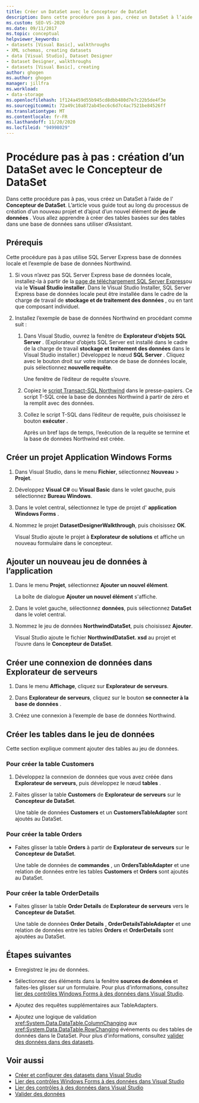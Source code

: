 ```yaml
---
title: Créer un DataSet avec le Concepteur de DataSet
description: Dans cette procédure pas à pas, créez un DataSet à l’aide de l’Concepteur de DataSet. Découvrez le processus de création d’un nouveau projet et d’ajout d’un nouvel élément de DataSet à celui-ci.
ms.custom: SEO-VS-2020
ms.date: 09/11/2017
ms.topic: conceptual
helpviewer_keywords:
- datasets [Visual Basic], walkthroughs
- XML schemas, creating datasets
- data [Visual Studio], Dataset Designer
- Dataset Designer, walkthroughs
- datasets [Visual Basic], creating
author: ghogen
ms.author: ghogen
manager: jillfra
ms.workload:
- data-storage
ms.openlocfilehash: 1f124a459d55b945cd8dbb480d7e7c22b5de4f3e
ms.sourcegitcommit: 72a49c10a872ab45ec6c6d7c4ac7521be84526ff
ms.translationtype: MT
ms.contentlocale: fr-FR
ms.lasthandoff: 11/20/2020
ms.locfileid: "94998029"
---
```

# <a name="walkthrough-create-a-dataset-with-the-dataset-designer"></a>Procédure pas à pas : création d’un DataSet avec le Concepteur de DataSet

Dans cette procédure pas à pas, vous créez un DataSet à l’aide de l' **Concepteur de DataSet**. L’article vous guide tout au long du processus de création d’un nouveau projet et d’ajout d’un nouvel élément de **jeu de données** . Vous allez apprendre à créer des tables basées sur des tables dans une base de données sans utiliser d’Assistant.

## <a name="prerequisites"></a>Prérequis

Cette procédure pas à pas utilise SQL Server Express base de données locale et l’exemple de base de données Northwind.

1. Si vous n’avez pas SQL Server Express base de données locale, installez-la à partir de la [page de téléchargement SQL Server Express](https://www.microsoft.com/sql-server/sql-server-editions-express)ou via le **Visual Studio installer**. Dans le Visual Studio Installer, SQL Server Express base de données locale peut être installée dans le cadre de la charge de travail de **stockage et de traitement des données** , ou en tant que composant individuel.

2. Installez l’exemple de base de données Northwind en procédant comme suit :

    1. Dans Visual Studio, ouvrez la fenêtre de **Explorateur d’objets SQL Server** . (Explorateur d’objets SQL Server est installé dans le cadre de la charge de travail **stockage et traitement des données** dans le Visual Studio installer.) Développez le nœud **SQL Server** . Cliquez avec le bouton droit sur votre instance de base de données locale, puis sélectionnez **nouvelle requête**.

       Une fenêtre de l’éditeur de requête s’ouvre.

    2. Copiez le [script Transact-SQL Northwind](https://github.com/MicrosoftDocs/visualstudio-docs/blob/master/docs/data-tools/samples/northwind.sql?raw=true) dans le presse-papiers. Ce script T-SQL crée la base de données Northwind à partir de zéro et la remplit avec des données.

    3. Collez le script T-SQL dans l’éditeur de requête, puis choisissez le bouton **exécuter** .

       Après un bref laps de temps, l’exécution de la requête se termine et la base de données Northwind est créée.

## <a name="create-a-new-windows-forms-application-project"></a>Créer un projet Application Windows Forms

1. Dans Visual Studio, dans le menu **Fichier**, sélectionnez **Nouveau** > **Projet**.

2. Développez **Visual C#** ou **Visual Basic** dans le volet gauche, puis sélectionnez **Bureau Windows**.

3. Dans le volet central, sélectionnez le type de projet d' **application Windows Forms** .

4. Nommez le projet **DatasetDesignerWalkthrough**, puis choisissez **OK**.

     Visual Studio ajoute le projet à **Explorateur de solutions** et affiche un nouveau formulaire dans le concepteur.

## <a name="add-a-new-dataset-to-the-application"></a>Ajouter un nouveau jeu de données à l’application

1. Dans le menu **Projet**, sélectionnez **Ajouter un nouvel élément**.

     La boîte de dialogue **Ajouter un nouvel élément** s'affiche.

2. Dans le volet gauche, sélectionnez **données**, puis sélectionnez **DataSet** dans le volet central.

3. Nommez le jeu de données **NorthwindDataSet**, puis choisissez **Ajouter**.

     Visual Studio ajoute le fichier **NorthwindDataSet. xsd** au projet et l’ouvre dans le **Concepteur de DataSet**.

## <a name="create-a-data-connection-in-server-explorer"></a>Créer une connexion de données dans Explorateur de serveurs

1. Dans le menu **Affichage**, cliquez sur **Explorateur de serveurs**.

2. Dans **Explorateur de serveurs**, cliquez sur le bouton **se connecter à la base de données** .

3. Créez une connexion à l’exemple de base de données Northwind.

## <a name="create-the-tables-in-the-dataset"></a>Créer les tables dans le jeu de données

Cette section explique comment ajouter des tables au jeu de données.

### <a name="to-create-the-customers-table"></a>Pour créer la table Customers

1. Développez la connexion de données que vous avez créée dans **Explorateur de serveurs**, puis développez le nœud **tables** .

2. Faites glisser la table **Customers** de **Explorateur de serveurs** sur le **Concepteur de DataSet**.

     Une table de données **Customers** et un **CustomersTableAdapter** sont ajoutés au DataSet.

### <a name="to-create-the-orders-table"></a>Pour créer la table Orders

- Faites glisser la table **Orders** à partir de **Explorateur de serveurs** sur le **Concepteur de DataSet**.

     Une table de données de **commandes** , un **OrdersTableAdapter** et une relation de données entre les tables **Customers** et **Orders** sont ajoutés au DataSet.

### <a name="to-create-the-orderdetails-table"></a>Pour créer la table OrderDetails

- Faites glisser la table **Order Details** de **Explorateur de serveurs** vers le **Concepteur de DataSet**.

     Une table de données **Order Details** , **OrderDetailsTableAdapter** et une relation de données entre les tables **Orders** et **OrderDetails** sont ajoutées au DataSet.

## <a name="next-steps"></a>Étapes suivantes

- Enregistrez le jeu de données.

- Sélectionnez des éléments dans la fenêtre **sources de données** et faites-les glisser sur un formulaire. Pour plus d’informations, consultez [lier des contrôles Windows Forms à des données dans Visual Studio](../data-tools/bind-windows-forms-controls-to-data-in-visual-studio.md).

- Ajoutez des requêtes supplémentaires aux TableAdapters.

- Ajoutez une logique de validation <xref:System.Data.DataTable.ColumnChanging> aux <xref:System.Data.DataTable.RowChanging> événements ou des tables de données dans le DataSet. Pour plus d’informations, consultez [valider des données dans des datasets](../data-tools/validate-data-in-datasets.md).

## <a name="see-also"></a>Voir aussi

- [Créer et configurer des datasets dans Visual Studio](../data-tools/create-and-configure-datasets-in-visual-studio.md)
- [Lier des contrôles Windows Forms à des données dans Visual Studio](../data-tools/bind-windows-forms-controls-to-data-in-visual-studio.md)
- [Lier des contrôles à des données dans Visual Studio](../data-tools/bind-controls-to-data-in-visual-studio.md)
- [Valider des données](../data-tools/validate-data-in-datasets.md)
